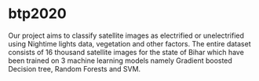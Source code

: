 # btp2020
 
Our project aims to classify satellite images as electrified or unelectrified using Nightime lights data, vegetation and other factors.
The entire dataset consists of 16 thousand satellite images for the state of Bihar which have been trained on 3 machine learning models namely Gradient boosted Decision tree, Random Forests and SVM.
